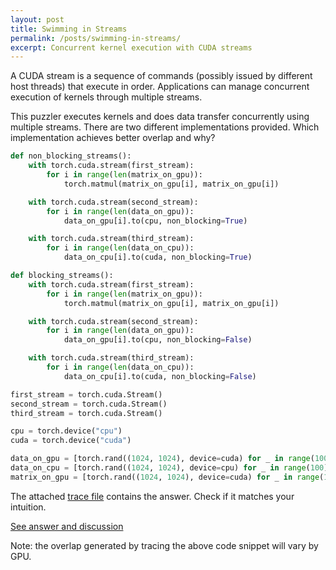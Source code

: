 ```yaml
---
layout: post
title: Swimming in Streams
permalink: /posts/swimming-in-streams/
excerpt: Concurrent kernel execution with CUDA streams
---
```


A CUDA stream is a sequence of commands (possibly issued by different host threads) that execute in
order. Applications can manage concurrent execution of kernels through multiple streams.

This puzzler executes kernels and does data transfer concurrently using multiple streams. There are two
different implementations provided. Which implementation achieves better overlap and why?
```python
def non_blocking_streams():
    with torch.cuda.stream(first_stream):
        for i in range(len(matrix_on_gpu)):
            torch.matmul(matrix_on_gpu[i], matrix_on_gpu[i])

    with torch.cuda.stream(second_stream):
        for i in range(len(data_on_gpu)):
            data_on_gpu[i].to(cpu, non_blocking=True)

    with torch.cuda.stream(third_stream):
        for i in range(len(data_on_cpu)):
            data_on_cpu[i].to(cuda, non_blocking=True)

def blocking_streams():
    with torch.cuda.stream(first_stream):
        for i in range(len(matrix_on_gpu)):
            torch.matmul(matrix_on_gpu[i], matrix_on_gpu[i])

    with torch.cuda.stream(second_stream):
        for i in range(len(data_on_gpu)):
            data_on_gpu[i].to(cpu, non_blocking=False)

    with torch.cuda.stream(third_stream):
        for i in range(len(data_on_cpu)):
            data_on_cpu[i].to(cuda, non_blocking=False)

first_stream = torch.cuda.Stream()
second_stream = torch.cuda.Stream()
third_stream = torch.cuda.Stream()

cpu = torch.device("cpu")
cuda = torch.device("cuda")

data_on_gpu = [torch.rand((1024, 1024), device=cuda) for _ in range(100)]
data_on_cpu = [torch.rand((1024, 1024), device=cpu) for _ in range(100)]
matrix_on_gpu = [torch.rand((1024, 1024), device=cuda) for _ in range(1000)]
```
The attached [trace file](/streams/swimming_in_streams.json.gz) contains the answer. Check if it
matches your intuition.

[See answer and discussion](/swimming-in-streams-answer)

Note: the overlap generated by tracing the above code snippet will vary by GPU.
